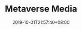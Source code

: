 ---
weight: 1
title: "Metaverse Media"
description: ""
date: 2019-10-01T21:57:40+08:00
lastmod: 2020-01-01T16:45:40+08:00
draft: false
ico: '<svg class="icon" aria-hidden="true"><use xlink:href="#icon-wenzhang"></use></svg>'
navigation: ["Metaverse News","Metaverse Community","Wechat Public Platform","Weibo","Wemedia"]
hidePage: true
---